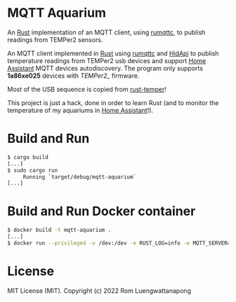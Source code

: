 MQTT Aquarium
===========

An [Rust](https://www.rust-lang.org/) implementation of an MQTT client, using [rumqttc](https://docs.rs/rumqttc/latest/rumqttc/), to publish readings from TEMPer2 sensors.

An MQTT client implemented in [Rust](https://www.rust-lang.org/) using [rumqttc](https://docs.rs/rumqttc/latest/rumqttc/) and [HidApi](https://crates.io/crates/hidapi) to publish temperature readings from TEMPer2 usb devices and support [Home Assistant](https://www.home-assistant.io/) MQTT devices autodiscovery. The program only supports **1a86xe025** devices with *TEMPer2_* firmware.

Most of the USB sequence is copied from [rust-temper](https://github.com/flxo/rust-temper)!

This project is just a hack, done in order to learn Rust (and to monitor the temperature of my aquariums in [Home Assistant](https://www.home-assistant.io/)!).

# Build and Run

```sh
$ cargo build
[...]
$ sudo cargo run
     Running `target/debug/mqtt-aquarium`
[...]
```

# Build and Run Docker container

```sh
$ docker build -t mqtt-aquarium .
[...]
$ docker run --privileged -v /dev:/dev -e RUST_LOG=info -e MQTT_SERVER=mqtt -e MQTT_PORT=1883 mqtt-aquarium
```

# License 

MIT License (MIT). Copyright (c) 2022 Rom Luengwattanapong
